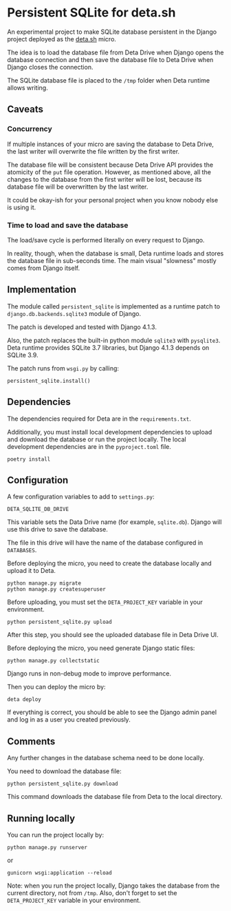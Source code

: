 # Persistent SQLite for deta.sh

An experimental project to make SQLite database persistent in the
Django project deployed as the [deta.sh](https://deta.sh) micro.

The idea is to load the database file from Deta Drive when Django opens the database connection and then save the database file to Deta Drive when Django closes the connection.

The SQLite database file is placed to the `/tmp` folder when Deta runtime allows writing.

## Caveats

### Concurrency

If multiple instances of your micro are saving the database to Deta Drive,
the last writer will overwrite the file written by the first writer.

The database file will be consistent because Deta Drive API provides
the atomicity of the `put` file operation. However, as mentioned above,
all the changes to the database from the first writer will be lost, because
its database file will be overwritten by the last writer.

It could be okay-ish for your personal project when you know nobody else is using it.

### Time to load and save the database

The load/save cycle is performed literally on every request to Django.

In reality, though, when the database is small, Deta runtime loads and stores
the database file in sub-seconds time. The main visual "slowness" mostly
comes from Django itself.

## Implementation

The module called `persistent_sqlite` is implemented as a runtime patch to `django.db.backends.sqlite3` module of Django.

The patch is developed and tested with Django 4.1.3.

Also, the patch replaces the built-in python module `sqlite3` with `pysqlite3`. Deta runtime provides SQLite 3.7 libraries, but Django 4.1.3 depends on SQLite 3.9.

The patch runs from `wsgi.py` by calling:

    persistent_sqlite.install()

## Dependencies

The dependencies required for Deta are in the `requirements.txt`.

Additionally, you must install local development dependencies to upload and download the database or run the project locally. The local development dependencies are in the `pyproject.toml` file.

    poetry install

## Configuration

A few configuration variables to add to `settings.py`:

`DETA_SQLITE_DB_DRIVE`

This variable sets the Data Drive name (for example, `sqlite.db`). Django
will use this drive to save the database.

The file in this drive will have the name of the database configured in
`DATABASES`.

Before deploying the micro, you need to create the database locally and
upload it to Deta.

    python manage.py migrate
    python manage.py createsuperuser

Before uploading, you must set the `DETA_PROJECT_KEY` variable in your environment.

    python persistent_sqlite.py upload

After this step, you should see the uploaded database file in Deta Drive UI.

Before deploying the micro, you need generate Django static files:

    python manage.py collectstatic

Django runs in non-debug mode to improve performance.

Then you can deploy the micro by:

    deta deploy

If everything is correct, you should be able to see the Django admin panel and log in as a user you created previously.

## Comments

Any further changes in the database schema need to be done locally.

You need to download the database file:

    python persistent_sqlite.py download

This command downloads the database file from Deta to the local directory.

## Running locally

You can run the project locally by:

    python manage.py runserver

or

    gunicorn wsgi:application --reload

Note: when you run the project locally, Django takes the database from the current directory, not from `/tmp`. Also, don't forget to set the `DETA_PROJECT_KEY` variable in your environment.
